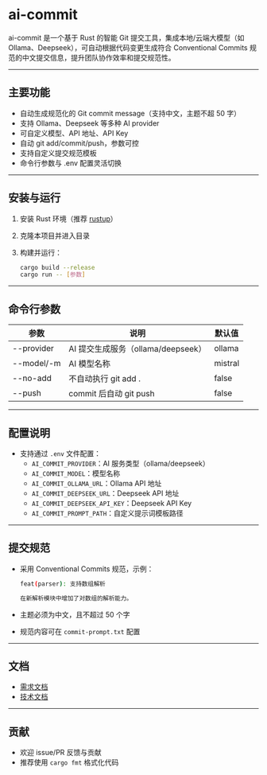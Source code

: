 # ai-commit

ai-commit 是一个基于 Rust 的智能 Git 提交工具，集成本地/云端大模型（如 Ollama、Deepseek），可自动根据代码变更生成符合 Conventional Commits 规范的中文提交信息，提升团队协作效率和提交规范性。

---

## 主要功能

- 自动生成规范化的 Git commit message（支持中文，主题不超 50 字）
- 支持 Ollama、Deepseek 等多种 AI provider
- 可自定义模型、API 地址、API Key
- 自动 git add/commit/push，参数可控
- 支持自定义提交规范模板
- 命令行参数与 .env 配置灵活切换

---

## 安装与运行

1. 安装 Rust 环境（推荐 [rustup](https://rustup.rs/)）
2. 克隆本项目并进入目录
3. 构建并运行：
  
   ```bash
   cargo build --release
   cargo run -- [参数]
   ```

---

## 命令行参数

| 参数           | 说明                                   | 默认值      |
|----------------|----------------------------------------|-------------|
| --provider     | AI 提交生成服务（ollama/deepseek）     | ollama      |
| --model/-m     | AI 模型名称                            | mistral     |
| --no-add       | 不自动执行 git add .                   | false       |
| --push         | commit 后自动 git push                 | false       |

---

## 配置说明

- 支持通过 `.env` 文件配置：
  - `AI_COMMIT_PROVIDER`：AI 服务类型（ollama/deepseek）
  - `AI_COMMIT_MODEL`：模型名称
  - `AI_COMMIT_OLLAMA_URL`：Ollama API 地址
  - `AI_COMMIT_DEEPSEEK_URL`：Deepseek API 地址
  - `AI_COMMIT_DEEPSEEK_API_KEY`：Deepseek API Key
  - `AI_COMMIT_PROMPT_PATH`：自定义提示词模板路径

---

## 提交规范

- 采用 Conventional Commits 规范，示例：
  
  ```bash
  feat(parser): 支持数组解析
  
  在新解析模块中增加了对数组的解析能力。
  ```

- 主题必须为中文，且不超过 50 个字
- 规范内容可在 `commit-prompt.txt` 配置

---

## 文档

- [需求文档](docs/需求文档.md)
- [技术文档](docs/技术文档.md)

---

## 贡献

- 欢迎 issue/PR 反馈与贡献
- 推荐使用 `cargo fmt` 格式化代码

